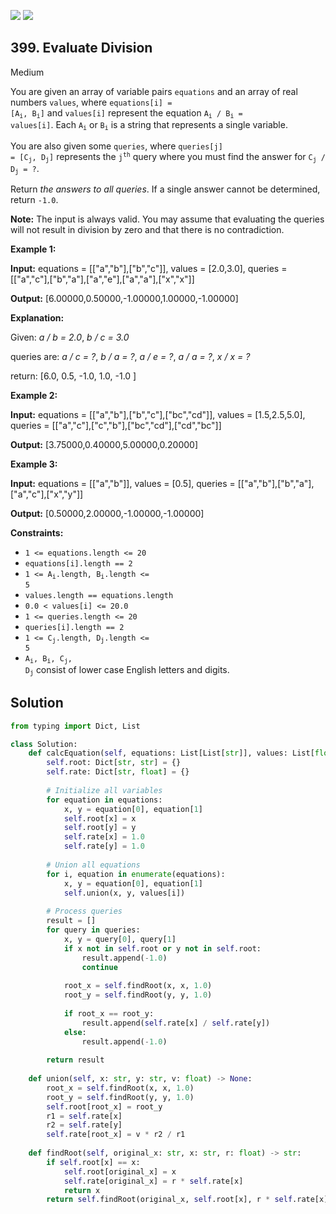 [![](https://img.shields.io/github/stars/LeetCode-in-Python/LeetCode-in-Python?label=Stars&style=flat-square)](https://github.com/LeetCode-in-Python/LeetCode-in-Python)
[![](https://img.shields.io/github/forks/LeetCode-in-Python/LeetCode-in-Python?label=Fork%20me%20on%20GitHub%20&style=flat-square)](https://github.com/LeetCode-in-Python/LeetCode-in-Python/fork)

## 399\. Evaluate Division

Medium

You are given an array of variable pairs `equations` and an array of real numbers `values`, where <code>equations[i] = [A<sub>i</sub>, B<sub>i</sub>]</code> and `values[i]` represent the equation <code>A<sub>i</sub> / B<sub>i</sub> = values[i]</code>. Each <code>A<sub>i</sub></code> or <code>B<sub>i</sub></code> is a string that represents a single variable.

You are also given some `queries`, where <code>queries[j] = [C<sub>j</sub>, D<sub>j</sub>]</code> represents the <code>j<sup>th</sup></code> query where you must find the answer for <code>C<sub>j</sub> / D<sub>j</sub> = ?</code>.

Return _the answers to all queries_. If a single answer cannot be determined, return `-1.0`.

**Note:** The input is always valid. You may assume that evaluating the queries will not result in division by zero and that there is no contradiction.

**Example 1:**

**Input:** equations = \[\["a","b"],["b","c"]], values = [2.0,3.0], queries = \[\["a","c"],["b","a"],["a","e"],["a","a"],["x","x"]]

**Output:** [6.00000,0.50000,-1.00000,1.00000,-1.00000]

**Explanation:**

Given: _a / b = 2.0_, _b / c = 3.0_

queries are: _a / c = ?_, _b / a = ?_, _a / e = ?_, _a / a = ?_, _x / x = ?_

return: [6.0, 0.5, -1.0, 1.0, -1.0 ]

**Example 2:**

**Input:** equations = \[\["a","b"],["b","c"],["bc","cd"]], values = [1.5,2.5,5.0], queries = \[\["a","c"],["c","b"],["bc","cd"],["cd","bc"]]

**Output:** [3.75000,0.40000,5.00000,0.20000]

**Example 3:**

**Input:** equations = \[\["a","b"]], values = [0.5], queries = \[\["a","b"],["b","a"],["a","c"],["x","y"]]

**Output:** [0.50000,2.00000,-1.00000,-1.00000]

**Constraints:**

*   `1 <= equations.length <= 20`
*   `equations[i].length == 2`
*   <code>1 <= A<sub>i</sub>.length, B<sub>i</sub>.length <= 5</code>
*   `values.length == equations.length`
*   `0.0 < values[i] <= 20.0`
*   `1 <= queries.length <= 20`
*   `queries[i].length == 2`
*   <code>1 <= C<sub>j</sub>.length, D<sub>j</sub>.length <= 5</code>
*   <code>A<sub>i</sub>, B<sub>i</sub>, C<sub>j</sub>, D<sub>j</sub></code> consist of lower case English letters and digits.

## Solution

```python
from typing import Dict, List

class Solution:
    def calcEquation(self, equations: List[List[str]], values: List[float], queries: List[List[str]]) -> List[float]:
        self.root: Dict[str, str] = {}
        self.rate: Dict[str, float] = {}
        
        # Initialize all variables
        for equation in equations:
            x, y = equation[0], equation[1]
            self.root[x] = x
            self.root[y] = y
            self.rate[x] = 1.0
            self.rate[y] = 1.0
        
        # Union all equations
        for i, equation in enumerate(equations):
            x, y = equation[0], equation[1]
            self.union(x, y, values[i])
        
        # Process queries
        result = []
        for query in queries:
            x, y = query[0], query[1]
            if x not in self.root or y not in self.root:
                result.append(-1.0)
                continue
            
            root_x = self.findRoot(x, x, 1.0)
            root_y = self.findRoot(y, y, 1.0)
            
            if root_x == root_y:
                result.append(self.rate[x] / self.rate[y])
            else:
                result.append(-1.0)
        
        return result
    
    def union(self, x: str, y: str, v: float) -> None:
        root_x = self.findRoot(x, x, 1.0)
        root_y = self.findRoot(y, y, 1.0)
        self.root[root_x] = root_y
        r1 = self.rate[x]
        r2 = self.rate[y]
        self.rate[root_x] = v * r2 / r1
    
    def findRoot(self, original_x: str, x: str, r: float) -> str:
        if self.root[x] == x:
            self.root[original_x] = x
            self.rate[original_x] = r * self.rate[x]
            return x
        return self.findRoot(original_x, self.root[x], r * self.rate[x])
```